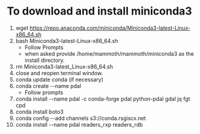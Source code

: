 # To download and install miniconda3

1. wget <https://repo.anaconda.com/miniconda/Miniconda3-latest-Linux-x86_64.sh>
2. bash Miniconda3-latest-Linux-x86_64.sh
    - Follow Prompts
    - when asked provide /home/mammoth/mammoth/miniconda3 as the install directory.
3. rm Miniconda3-latest_Linux-x86_64.sh
4. close and reopen terminal window.
5. conda update conda (if necessary)
6. conda create --name pdal
    - Follow prompts
7. conda install --name pdal -c conda-forge pdal python-pdal gdal jq fgt cpd
8. conda install boto3
9. conda config --add channels s3://conda.rsgiscx.net
10. conda install --name pdal readers_rxp readers_rdb
